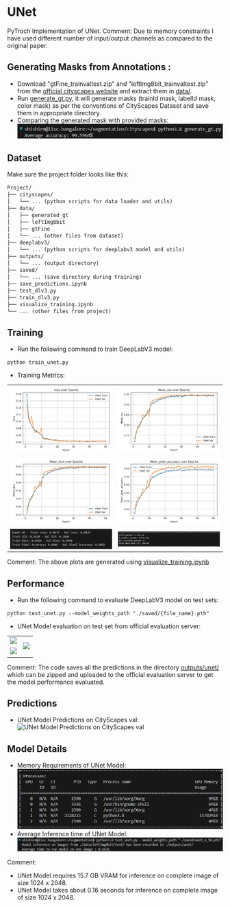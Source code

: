 # UNet
PyTroch Implementation of UNet.
Comment: Due to memory constraints I have used different number of input/output channels as compared to the original paper.

## Generating Masks from Annotations :
- Download "gtFine_trainvaltest.zip" and "leftImg8bit_trainvaltest.zip" from the [official cityscapes website](https://www.cityscapes-dataset.com/downloads/) and extract them in [data/](./data/).
- Run [generate_gt.py](./cityscapes/generate_gt.py), it will generate masks (trainId mask, labelId mask, color mask) as per the conventions of CityScapes Dataset and save them in appropriate directory.
- Comparing the generated mask with provided masks:
![Comparing the generated mask with provided masks](./outputs/gen%20city%20acc.png)


## Dataset
Make sure the project folder looks like this:
```
Project/
├── cityscapes/
│   └── ... (python scripts for data loader and utils)
├── data/
│   ├── generated_gt
│   ├── leftImg8bit
│   ├── gtFine
│   └── ... (other files from dataset)
├── deeplabv3/
│   └── ... (python scripts for deeplabv3 model and utils)
├── outputs/
│   └── ... (output directory)
├── saved/
│   └── ... (save directory during training)
├── save_predictions.ipynb
├── test_dlv3.py
├── train_dlv3.py
├── visualize_training.ipynb
└── ... (other files from project)
```


## Training
- Run the following command to train DeepLabV3 model:
```
python train_unet.py
```

- Training Metrics:
<table style="width: 100%;">
  <tr>
    <td><img src="./outputs/unet_loss.png" style="width: 100%;"/></td>
    <td><img src="./outputs/unet_miou.png" style="width: 100%;"/></td>
  </tr>
  <tr>
    <td><img src="./outputs/unet_mdice.png" style="width: 100%;"/></td>
    <td><img src="./outputs/unet_mpacc.png" style="width: 100%;"/></td>
  </tr>
  <tr>
    <td><img src="./outputs/train.png" style="width: 100%;"/></td>
    <td><img src="./outputs/sum.png" style="width: 100%;"/></td>
  </tr>
</table>

Comment: The above plots are generated using [visualize_training.ipynb](visualize_training.ipynb)


## Performance
- Run the following command to evaluate DeepLabV3 model on test sets:
```
python test_unet.py --model_weights_path "./saved/{file_name}.pth"
```
- UNet Model evaluation on test set from official evaluation server:

<table style="width: 100%;">
  <tr>
    <td><img src="./outputs/avg.png" style="width: 100%;"/></td>
    <td rowspan="2"><img src="./outputs/class.png" style="width: 100%;"/></td>
  </tr>
  <tr>
    <td><img src="./outputs/cat.png" style="width: 100%;"/></td>
  </tr>
</table>

Comment: The code saves all the predictions in the directory [outputs/unet/](./outputs/) which can be zipped and uploaded to the official evaluation server to get the model performance evaluated.


## Predictions 
- UNet Model Predictions on CityScapes val: 
![UNet Model Predictions on CityScapes val](./outputs/unet.gif)


## Model Details
- Memory Requirements of UNet Model:
![Memory Requirements of Model](./outputs/mem.png)
- Average Inference time of UNet Model:
![Average Inference time of UNet Model](./outputs/inf.png)

Comment:
- UNet Model requires 15.7 GB VRAM for inference on complete image of size 1024 x 2048.
- UNet Model takes about 0.16 seconds for inference on complete image of size 1024 x 2048.
